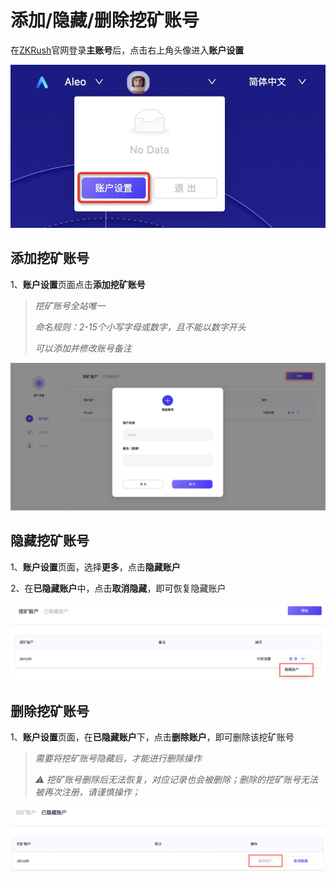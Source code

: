 # 添加/隐藏/删除挖矿账号

在[ZKRush](https://www.zkrush.com)官网登录**主账号**后，点击右上角头像进入**账户设置**

![alt enter_account_setting](../_media/enter_account_setting.png)



## 添加挖矿账号

1、**账户设置**页面点击**添加挖矿账号**

> *挖矿账号全站唯一*
>
> *命名规则：2-15个小写字母或数字，且不能以数字开头*
>
> *可以添加并修改账号备注*

![alt add_miner_account](../_media/add_miner_account.png)



## 隐藏挖矿账号

1、**账户设置**页面，选择**更多**，点击**隐藏账户**

2、在**已隐藏账户**中，点击**取消隐藏**，即可恢复隐藏账户

![alt hide_miner_account](../_media/hide_miner_account.png)



## 删除挖矿账号

1、**账户设置**页面，在**已隐藏账户**下，点击**删除账户**，即可删除该挖矿账号

> *需要将挖矿账号隐藏后，才能进行删除操作*
>
> *⚠️ 挖矿账号删除后无法恢复，对应记录也会被删除；删除的挖矿账号无法被再次注册，请谨慎操作；*

![alt delete_miner_account](../_media/delete_miner_account.png)
